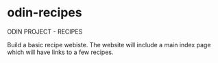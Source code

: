 # odin-recipes

ODIN PROJECT - RECIPES

Build a basic recipe webiste. The website will include a main index page which will have links to a few recipes. 